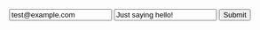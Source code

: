 <form action="#" method="post" onsubmit="yaCounter49679176.reachGoal('TEST_1')">
  <input name="email" value="test@example.com">
  <input name="body" value="Just saying hello!">
  <button>Submit</button>
</form>
